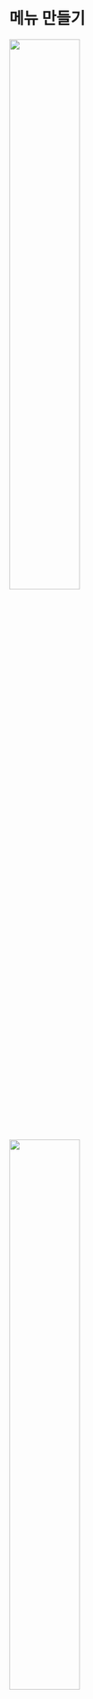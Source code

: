 메뉴 만들기
=======================
<img src="https://github.com/isp829/3dunitymulty/blob/master/images/lecture3/lecture3-1/3-1-1.PNG" width="50%">  
<img src="https://github.com/isp829/3dunitymulty/blob/master/images/lecture3/lecture3-1/3-1-2.PNG" width="50%">  

* 캔버스를 추가해주고 설정을 조절해준다.  

 ---------------------------------   
<img src="https://github.com/isp829/3dunitymulty/blob/master/images/lecture3/lecture3-1/3-1-3.PNG" width="50%">  
<img src="https://github.com/isp829/3dunitymulty/blob/master/images/lecture3/lecture3-1/3-1-4.PNG" width="50%">  

* Launcher 스크립트를 추가해주고 그림과 같이 코드를 짜준다.   
* Photon에서 주는 기능들이 복잡한 과정을 그냥 코드 몇줄로 사용 가능하게 해준다.  

 ---------------------------------   
<img src="https://github.com/isp829/3dunitymulty/blob/master/images/lecture3/lecture3-1/3-1-5.PNG" width="50%">  
<img src="https://github.com/isp829/3dunitymulty/blob/master/images/lecture3/lecture3-1/3-1-6.PNG" width="50%">  

* 아까 추가한 캔버스에 스크립트를 넣고 실행시켜보자.  
* 마스터 서버에 연결하고 로비에 진입했다고 디버그로그가 뜬다.  

 ---------------------------------   
<img src="https://github.com/isp829/3dunitymulty/blob/master/images/lecture3/lecture3-1/3-1-7.PNG" width="50%">  
<img src="https://github.com/isp829/3dunitymulty/blob/master/images/lecture3/lecture3-1/3-1-8.PNG" width="50%">  

* 캔버스에 gameObject를 만들어주고 loadingMenu라고 해주자.   
* 크기 조절을 해주자.  

 ---------------------------------  
<img src="https://github.com/isp829/3dunitymulty/blob/master/images/lecture3/lecture3-1/3-1-10.PNG" width="50%">  

* 카메라 설정으로 가서 배경색을 회색으로 해주자.  
 ---------------------------------   
<img src="https://github.com/isp829/3dunitymulty/blob/master/images/lecture3/lecture3-1/3-1-9.png" width="50%">  
<img src="https://github.com/isp829/3dunitymulty/blob/master/images/lecture3/lecture3-1/3-1-11.png" width="50%">  

* loadingMenu에 text mesh pro를 넣어준다.  
* 크기 조절과 가운데 정렬을 해주고 loading 적어준다.   

 ---------------------------------  
<img src="https://github.com/isp829/3dunitymulty/blob/master/images/lecture3/lecture3-1/3-1-12.PNG" width="50%">  
<img src="https://github.com/isp829/3dunitymulty/blob/master/images/lecture3/lecture3-1/3-1-13.PNG" width="50%">  

* 빈 gameObject에 title menu를 만들어주고 그안에 button container를 만들어준다.  
* button container에 vertical layout group을 추가해주고 크기를 조절하자. 
* vertical layout group이 있으면 저안에 있는 요소들은 알아서 상하 정렬이 된다.  

 ---------------------------------  
<img src="https://github.com/isp829/3dunitymulty/blob/master/images/lecture3/lecture3-1/3-1-14.PNG" width="50%">  
<img src="https://github.com/isp829/3dunitymulty/blob/master/images/lecture3/lecture3-1/3-1-15.PNG" width="50%">  

* Button container안에 넣을 버튼을 만들어준다.  
* 크기조절들을 해준다.  

 ---------------------------------  
<img src="https://github.com/isp829/3dunitymulty/blob/master/images/lecture3/lecture3-1/3-1-16.PNG" width="50%">  
<img src="https://github.com/isp829/3dunitymulty/blob/master/images/lecture3/lecture3-1/3-1-17.PNG" width="50%">  

* 버튼의 이름들과 텍스트들을 수정해준다.   

 --------------------------------- 
<img src="https://github.com/isp829/3dunitymulty/blob/master/images/lecture3/lecture3-1/3-1-18.PNG" width="50%">  

* Menu와 MenuManager 스크립트를 만들어준다.  

 ---------------------------------  
<img src="https://github.com/isp829/3dunitymulty/blob/master/images/lecture3/lecture3-1/3-1-19.PNG" width="50%"> 
<img src="https://github.com/isp829/3dunitymulty/blob/master/images/lecture3/lecture3-1/3-1-20.PNG" width="50%">  

* 각각 메뉴를 열고 닫는 스크립트와 어떤 메뉴를 열고 닫을지 결정하는 스크립트다.  
* 어려운 내용 없으니 넘어가자

---------------------------------
```
using System.Collections;
using System.Collections.Generic;
using UnityEngine;

public class Menu : MonoBehaviour
{
    public string menuName;
    public bool open;
    public void Open()
    {
        open = true;
        gameObject.SetActive(true);//특정 메뉴 켜지기
    }

    public void Close()
    {
        open = false;
        gameObject.SetActive(false);
    }
}
```
 
* Menu의 스크립트 전문이다.

----------------------------
```
using System.Collections;
using System.Collections.Generic;
using UnityEngine;

public class MenuManager : MonoBehaviour
{
    public static MenuManager Instance;//다른 class에서도 호출가능

    [SerializeField] Menu[] menus;//SerializedField를 사용하면 우리는 public처럼 쓸 수 있지만  public이 아니여서 외부에서는 못만짐.

    private void Awake()
    {
        Instance = this;
    }

    public void OpenMenu(string menuName)
    {
        for (int i = 0; i < menus.Length; i++)
        {
            if (menus[i].menuName == menuName)//string을 받아서 해당이름 가진 메뉴를 여는 스크립트
            {
                OpenMenu(menus[i]);
            }
            else if (menus[i].open)
            {
                CloseMenu(menus[i]);
            }
        }
    }

    public void OpenMenu(Menu menu)
    {
        for (int i = 0; i < menus.Length; i++)
        {
            if (menus[i].open)
            {
                CloseMenu(menus[i]);
            }
        }
        menu.Open();
    }

    public void CloseMenu(Menu menu)
    {
        menu.Close();
    }
}

```
* MenuManager의 스크립트 전문이다.   
----------------------------  
[목차로](https://github.com/isp829/Unity3DMulti/blob/master/README.md)  
[다음](https://github.com/isp829/Unity3DMulti/blob/master/lecture/lecture3-2.md)  
-----------------------------
